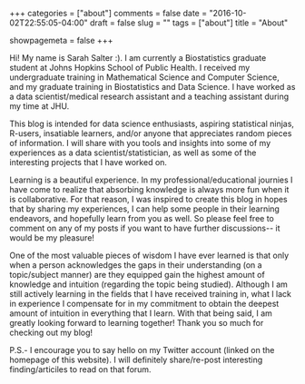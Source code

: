 +++
categories = ["about"]
comments = false
date = "2016-10-02T22:55:05-04:00"
draft = false
slug = ""
tags = ["about"]
title = "About"

showpagemeta = false
+++

Hi! My name is Sarah Salter :). I am currently a Biostatistics graduate student at Johns Hopkins School of Public Health.  I received my undergraduate training in Mathematical Science and Computer Science, and my graduate training in Biostatistics and Data Science. I have worked as a data scientist/medical research assistant and a teaching assistant during my time at JHU.

This blog is intended for data science enthusiasts, aspiring statistical ninjas, R-users, insatiable learners, and/or anyone that appreciates random pieces of information. I will share with you tools and insights into some of my experiences as a data scientist/statistician, as well as some of the interesting projects that I have worked on.

Learning is a beautiful experience. In my professional/educational journies I have come to realize that absorbing knowledge is always more fun when it is collaborative. For that reason, I was inspired to create this blog in hopes that by sharing my experiences, I can help some people in their learning endeavors, and hopefully learn from you as well. So please feel free to comment on any of my posts if you want to have further discussions-- it would be my pleasure! 

One of the most valuable pieces of wisdom I have ever learned is that only when a person acknowledges the gaps in their understanding (on a topic/subject manner) are they equipped gain the highest amount of knowledge and intuition (regarding the topic being studied). Although I am still actively learning in the fields that I have received training in, what I lack in experience I compensate for in my commitment to obtain the deepest amount of intuition in everything that I learn. With that being said, I am greatly looking forward to learning together! Thank you so much for checking out my blog!

P.S.- I encourage you to say hello on my Twitter account (linked on the homepage of this website). I will definitely share/re-post interesting finding/articiles to read on that forum.   
